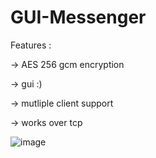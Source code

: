 # GUI-Messenger
Features : 

  -> AES 256 gcm encryption
  
  -> gui :)
  
  -> mutliple client support
  
  -> works over tcp
  
![image](https://user-images.githubusercontent.com/112321074/231719360-8c3463eb-4c44-4918-b5cd-41e168787b10.png)
